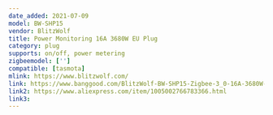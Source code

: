 ```yaml
---
date_added: 2021-07-09
model: BW-SHP15
vendor: BlitzWolf
title: Power Monitoring 16A 3680W EU Plug 
category: plug
supports: on/off, power metering
zigbeemodel: ['']
compatible: [tasmota]
mlink: https://www.blitzwolf.com/
link: https://www.banggood.com/BlitzWolf-BW-SHP15-Zigbee-3_0-16A-3680W-Smart-Plug-Wireless-Power-Socket-Outlet-EU-Plug-APP-Remote-Control-or-Voice-Control-or-Multiple-Timer-Modes-Compatible-With-Amazon-Alexa-or-Google-Assistant-p-1856492.html
link2: https://www.aliexpress.com/item/1005002766783366.html
link3: 
---
```


